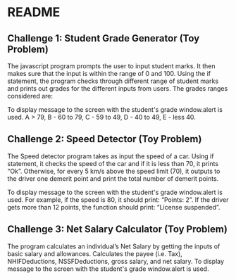 # README 
## Challenge 1: Student Grade Generator (Toy Problem)
The javascript program prompts the user to input student marks. It then makes sure that the input is within the range of 0 and 100. 
Using the if statement, the program checks through different range of student marks and prints out grades for the different inputs from users. 
The grades ranges considered are:

To display message to the screen with the student's grade window.alert is used.
A > 79, B - 60 to 79, C -  59 to 49, D - 40 to 49, E - less 40.

 
## Challenge 2: Speed Detector (Toy Problem)
The Speed detector program takes as input the speed of a car. 
Using if statement, it checks the speed of the car and if it is less than 70, it prints “Ok”. Otherwise, for every 5 km/s above the speed limit (70), it outputs to the driver one demerit point and print the total number of demerit points.

To display message to the screen with the student's grade window.alert is used.
For example, if the speed is 80, it should print: “Points: 2”. If the driver gets more than 12 points, the function should print: “License suspended”.

 

## Challenge 3: Net Salary Calculator (Toy Problem)
The program calculates an individual’s Net Salary by getting the inputs of basic salary and allowances. Calculates the payee (i.e. Tax), NHIFDeductions, NSSFDeductions, gross salary, and net salary. 
To display message to the screen with the student's grade window.alert is used.